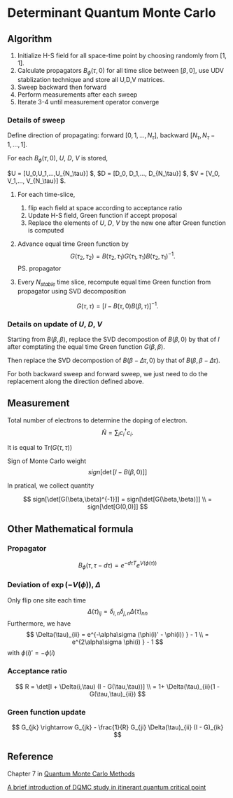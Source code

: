 # Determinant Quantum Monte Carlo

## Algorithm

1. Initialize H-S field for all space-time point by choosing randomly from $[1,1]$.
2. Calculate propagators $B_{\phi}(\tau,0)$ for all time slice between $[\beta, 0]$, use UDV stablization technique and store all U,D,V matrices.
3. Sweep backward then forward
4. Perform measurements after each sweep
5. Iterate 3-4 until measurement operator converge

### Details of sweep

Define direction of propagating: forward $[0,1,...,N_\tau]$, backward $[N_\tau,N_\tau-1,...,1]$.

For each $B_{\phi}(\tau,0)$, $U$, $D$, $V$ is stored, 

$U = [U_0,U_1,...,U_{N_\tau}] $, $D = [D_0, D_1,..., D_{N_\tau}] $, $V = [V_0, V_1,..., V_{N_\tau}] $.

1. For each time-slice, 

    1. flip each field at space according to acceptance ratio
    2. Update H-S field, Green function if accept proposal
    3. Replace the elements of $U$, $D$, $V$ by the new one after Green function is computed 


2. Advance equal time Green function by
$$
G(\tau_2,\tau_2) = B(\tau_2,\tau_1) G(\tau_1,\tau_1) B(\tau_2,\tau_1)^{-1}.
$$
PS. propagator 

3. Every $N_{stable}$ time slice, recompute equal time Green function from propagator using SVD decomposition

$$
G(\tau,\tau) = [I - B(\tau,0)B(\beta,\tau)]^{-1}.
$$

### Details on update of $U$, $D$, $V$
Starting from $B(\beta,\beta)$, replace the SVD decompostion of $B(\beta,0)$ by that of $I$ after comptating the equal time Green function $G(\beta,\beta)$. 

Then replace the SVD decompostion of $B(\beta-\Delta \tau,0 )$ by that of $B(\beta,\beta -\Delta \tau)$.

For both backward sweep and forward sweep, we just need to do the replacement along the direction defined above.

## Measurement
Total number of electrons to determine the doping of electron.
$$
\hat{N} = \sum_i c_i^\dagger c_i. 
$$

It is equal to $\text{Tr}(G(\tau,\tau))$

Sign of Monte Carlo weight 
$$
sign[\det[I-B(\beta,0)]] 
$$

In pratical, we collect quantity

$$
sign[\det[G(\beta,\beta)^{-1}]] = sign[\det[G(\beta,\beta)]] \\ = sign[\det[G(0,0)]]
$$
## Other Mathematical formula
### Propagator
$$
B_{\phi}(\tau,\tau-d\tau) = e^{-d\tau T} e^{V(\phi(\tau))}
$$

### Deviation of $\exp(-V(\phi))$, $\Delta$
Only flip one site each time
$$
\Delta(\tau)_{ij} = \delta_{i,n}\delta_{j,n} \Delta(\tau)_{nn}
$$
Furthermore, we have
$$
\Delta(\tau)_{ii} = e^{-\alpha\sigma (\phi(i)' - \phi(i)) } - 1  \\
=  e^{2\alpha\sigma \phi(i) } - 1 
$$
with $\phi(i)' = -\phi(i)$

### Acceptance ratio
$$
R = \det[I + \Delta(i,\tau) (I - G(\tau,\tau))] \\
 = 1+ \Delta(\tau)_{ii}(1 - G(\tau,\tau)_{ii})
$$
### Green function update
$$
G_{jk} \rightarrow G_{jk} - \frac{1}{R} G_{ji} \Delta(\tau)_{ii} (I - G)_{ik}
$$

## Reference

Chapter 7 in [Quantum Monte Carlo Methods](https://doi.org/10.1017/CBO9780511902581)

[A brief introduction of DQMC study in itinerant quantum critical point](http://ziyangmeng.iphy.ac.cn/files/teaching/RECS201809.pdf)


